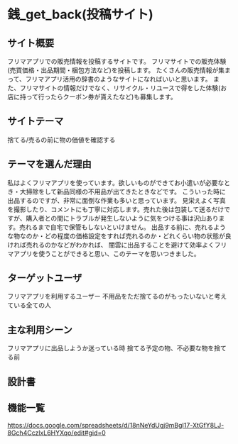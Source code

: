# 銭_get_back(投稿サイト)

## サイト概要
フリマアプリでの販売情報を投稿するサイトです。
フリマサイトでの販売体験(売買価格・出品期間・梱包方法など)を投稿します。
たくさんの販売情報が集まって、フリマアプリ活用の辞書のようなサイトになればいいと思います。
また、フリマサイトの情報だけでなく、リサイクル・リユースで得をした体験(お店に持って行ったらクーポン券が貰えたなど)も募集します。

## サイトテーマ
捨てる/売るの前に物の価値を確認する

## テーマを選んだ理由
私はよくフリマアプリを使っています。欲しいものができてお小遣いが必要なとき・大掃除をして新品同様の不用品が出てきたときなどです。
こういった時に出品するのですが、非常に面倒な作業も多いと思っています。
見栄えよく写真を撮影したり、コメントにも丁寧に対応します。売れた後は包装して送るだけですが、購入者との間にトラブルが発生しないように気をつける事は沢山あります。売れるまで自宅で保管もしないといけません。
出品する前に、売れるような物なのか・どの程度の価格設定をすれば売れるのか・どれくらい物の状態が良ければ売れるのかなどがわかれば、
闇雲に出品することを避けて効率よくフリマアプリを使うことができると思い、このテーマを思いつきました。

## ターゲットユーザ
フリマアプリを利用するユーザー
不用品をただ捨てるのがもったいないと考えている全ての人

## 主な利用シーン
フリマアプリに出品しようか迷っている時
捨てる予定の物、不必要な物を捨てる前

## 設計書

## 機能一覧
https://docs.google.com/spreadsheets/d/18nNeYdUgj9mBgI17-XtGfY8LJ-8Gch4CczlxL6HYXqo/edit#gid=0
